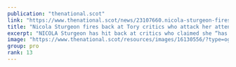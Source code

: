 ```yaml
---
publication: "thenational.scot"
link: "https://www.thenational.scot/news/23107660.nicola-sturgeon-fires-back-tory-critics-attack-cop27-trip/"
title: "Nicola Sturgeon fires back at Tory critics who attack her attendance at COP27"
excerpt: "NICOLA Sturgeon has hit back at critics who claimed she “has no real reason to go” to the COP27 climate summit in Egypt."
image: "https://www.thenational.scot/resources/images/16130556/?type=og-image"
group: pro
rank: 13
---
```

